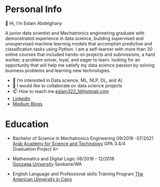 # Personal Info
👋 Hi, I’m Eslam Abdelghany 

A junior data scientist and Mechatronics engineering graduate with demonstrated experience in data science, building supervised and unsupervised machine learning models that accomplish predictive and classification tasks using Python. I am a self-learner with more than 30 online courses that included hands-on projects and submissions, a hard worker, a problem solver, loyal, and eager to learn. looking for an opportunity that will help me satisfy my data science passion by solving business problems and learning new technologies.

- 👀 I’m interested in Data science, ML, NLP, DL, and AI.
- 💞️ I would like to collaborate on data science projects
- 📫 How to reach me eslam322_1@hotmail.com
- [LinkedIn](https://www.linkedin.com/in/eabdelghany101/)
- [Medium Blogs](https://medium.com/@eslamics)

# Education                 				      
- Bachelor of Science in Mechatronics Engineering 	     09/2016 -07/2021                                                                      
  [Arab Academy for Science and Technology](https://www.aast.edu/en/index.php)    	    	     GPA 3.4/4     
  Graduation Project                                      A+ 
  
- Mathematics and Digital Logic 		            		     08/2018 - 12/2018                                                                     
  [Gonzaga University](https://www.gonzaga.edu/)                                     Spokane/WA     
- English Language and Professional skills Training Program 
  [The American University in Cairo](https://www.aucegypt.edu/)

<!---
sam1o1/sam1o1 is a ✨ special ✨ repository because its `README.md` (this file) appears on your GitHub profile.
You can click the Preview link to take a look at your changes.
--->
